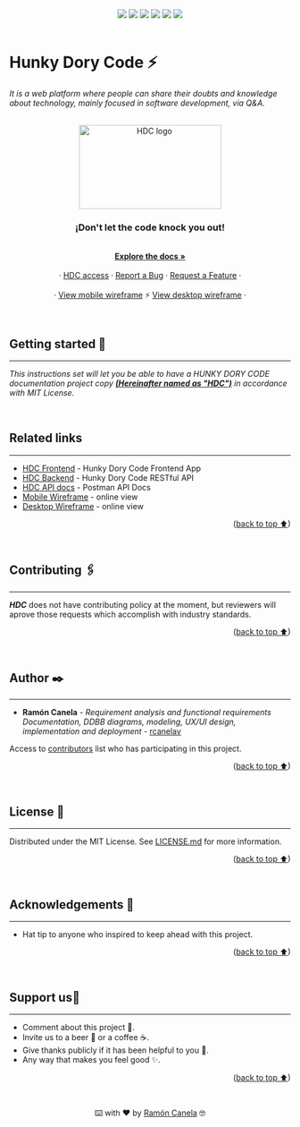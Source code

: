 <div id="top"></div>
<div align="center">
    <img src="https://img.shields.io/github/issues/rcanelav/Hunky-Dory-Code-Docs" />
    <img src="https://img.shields.io/github/forks/rcanelav/Hunky-Dory-Code-Docs" />
    <img src="https://img.shields.io/github/stars/rcanelav/Hunky-Dory-Code-Docs" />
    <img src="https://img.shields.io/github/license/rcanelav/Hunky-Dory-Code-Docs" />
    <img src="https://img.shields.io/github/commit-activity/m/rcanelav/Hunky-Dory-Code-Docs" />
    <img src="https://img.shields.io/twitter/url?url=https%3A%2F%2Fgithub.com%2Frcanelav%2FHunky-Dory-Code-Docs" />
</div>

</br>

# Hunky Dory Code ⚡

_It is a web platform where people can share their doubts and knowledge about technology, mainly focused in software development, via Q&A._

<br />

<div align="center">
  <a href="https://rcanelav.github.io/hunky-dory-code-frontend/" target="_blank">
    <img src="https://res.cloudinary.com/rayci/image/upload/v1648672506/hunky_kcnm2c.png" alt="HDC logo" width="255" height="150">
  </a>

  <h3 align="center">¡Don't let the code knock you out!</h3>

  <p align="center">
    <br />
    <a href="https://github.com/rcanelav/Hunky-Dory-Code-Docs"><strong>Explore the docs »</strong></a>
    <br />
    <br />
    ·
    <a href="https://rcanelav.github.io/hunky-dory-code-frontend/">HDC access</a>
    ·
    <a href="https://github.com/rcanelav/Hunky-Dory-Code-Docs/issues">Report a Bug</a>
    ·
    <a href="https://github.com/rcanelav/Hunky-Dory-Code-Docs/issues">Request a Feature</a>
    ·
    <br />
    <br />
    ·
    <a href="https://www.canva.com/design/DAE8j0Sj8-w/8aSldd_rtR6_juoM6_wGjw/view?utm_content=DAE8j0Sj8-w&utm_campaign=designshare&utm_medium=link&utm_source=publishsharelink#8" target="_blank">View mobile wireframe</a>
    ⚡
    <a href="https://www.canva.com/design/DAE8kcPqWGg/37VHBw4-6ZIdTRghsDZUcg/view?utm_content=DAE8kcPqWGg&utm_campaign=designshare&utm_medium=link&utm_source=publishsharelink" target="_blank">View desktop wireframe</a>
    ·
  </p>
</div>
<br />

## Getting started 🚀
---

_This instructions set will let you be able to have a HUNKY DORY CODE documentation project copy ***<u>(Hereinafter named as "HDC")</u>*** in accordance with MIT License._

</br>

## Related links
---
* [HDC Frontend](https://github.com/rcanelav/Hunky-Dory-Code-Frontend) - Hunky Dory Code Frontend App
* [HDC Backend](https://github.com/rcanelav/Hunky-Dory-Code-Backend) - Hunky Dory Code RESTful API
* [HDC API docs](https://documenter.getpostman.com/view/11049007/UVRGEPag) - Postman API Docs
* [Mobile Wireframe](https://www.canva.com/design/DAE8j0Sj8-w/8aSldd_rtR6_juoM6_wGjw/view?utm_content=DAE8j0Sj8-w&utm_campaign=designshare&utm_medium=link&utm_source=publishsharelink#8) - online view
* [Desktop Wireframe](https://www.canva.com/design/DAE8kcPqWGg/37VHBw4-6ZIdTRghsDZUcg/view?utm_content=DAE8kcPqWGg&utm_campaign=designshare&utm_medium=link&utm_source=publishsharelink) - online view
<p align="right">(<a href="#top">back to top ⬆</a>)</p>
</br>

## Contributing 🖇️
---

***HDC*** does not have contributing policy at the moment, but reviewers will aprove those requests which accomplish with industry standards.
<p align="right">(<a href="#top">back to top ⬆</a>)</p>
</br>

## Author ✒️
---

* **Ramón Canela** - *Requirement analysis and functional requirements Documentation, DDBB diagrams, modeling, UX/UI design, implementation and deployment* - [rcanelav](https://www.linkedin.com/in/rcanelav/)

Access to [contributors](https://github.com/rcanelav/Hunky-Dory-Code-Docs/graphs/contributors) list who has participating in this project.
<p align="right">(<a href="#top">back to top ⬆</a>)</p>
</br>

## License 📄
---

Distributed under the MIT License. See [LICENSE.md](LICENSE.md) for more information.
<p align="right">(<a href="#top">back to top ⬆</a>)</p>
</br>

## Acknowledgements 💖
---
* Hat tip to anyone who inspired to keep ahead with this project.
<p align="right">(<a href="#top">back to top ⬆</a>)</p>
</br>

## Support us🎁
---

* Comment about this project 📢.
* Invite us to a beer 🍺 or a coffee ☕. 
* Give thanks publicly if it has been helpful to you 📱.
* Any way that makes you feel good ✨.
<p align="right">(<a href="#top">back to top ⬆</a>)</p>
</br>

<p align="center">⌨️ with ❤️ by <a href="https://linkedin.com/in/rcanelav">Ramón Canela</a> 🤓</p>
